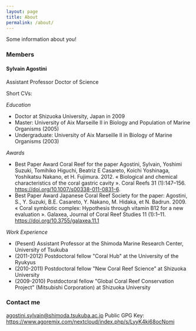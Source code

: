 ```yaml
---
layout: page
title: About
permalink: /about/
---
```


Some information about you!

### Members

#### Sylvain Agostini

Assistant Professor
Doctor of Science

Short CVs:

*Education*
* Doctor at Shizuoka University, Japan in 2009
* Master: University of Aix Marseille II in Biology and Population of Marine Organisms (2005)
* Undergraduate: University of Aix Marseille II in Biology of Marine Organisms (2003)

*Awards*
* Best Paper Award Coral Reef for the paper Agostini, Sylvain, Yoshimi Suzuki, Tomihiko Higuchi, Beatriz E Casareto, Koichi Yoshinaga, Yoshikatsu Nakano, et H. Fujimura. 2012. « Biological and chemical characteristics of the coral gastric cavity ». Coral Reefs 31 (1):147–156. https://doi.org/10.1007/s00338-011-0831-6.
* Best Paper Award Japanese Coral Reef Society for the paper: Agostini, S., Y. Suzuki, B.E. Casareto, Y. Nakano, M. Hidaka, et N. Badrun. 2009. « Coral symbiotic complex: Hypothesis through vitamin B12 for a new evaluation ». Galaxea, Journal of Coral Reef Studies 11 (1):1–11. 	https://doi.org/10.3755/galaxea.11.1

*Work Experience*
* (Pesent) Assistant Professor at the Shimoda Marine Research Center, University of Tsukuba
* (2011-2012) Postdoctoral fellow "Coral Hub" at the University of the Ryukyus 
* (2010-2011) Postdoctoral fellow "New Coral Reef Science" at Shizuoka University 
* (2009-2010) Postdoctoral fellow "Global Coral Reef Conservation Project" (Mitsubishi Corporation) at Shizuoka University 

### Contact me

 [agostini.sylvain@shimoda.tsukuba.ac.jp](mailto://agostini.sylvain@shimoda.tsukuba.ac.jp)
 Public GPG Key: https://www.agoremix.com/nextcloud/index.php/s/LyyK4ki68ocNomi
 
